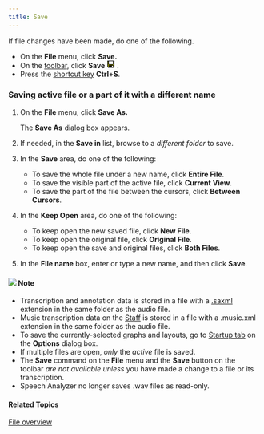 ```yaml
---
title: Save
---
```


If file changes have been made, do one of the following.

- On the **File** menu, click **Save.**
- On the [toolbar](../../toolbar/toolbar), click **Save** ![](../../../images/052.png) .
- Press the [shortcut key](../../shortcuts/overview) **Ctrl+S**.

### **Saving active file or a part of it with a different name**
1. On the **File** menu, click **Save As.**

    The **Save As** dialog box appears.

1. If needed, in the **Save in** list, browse to a *different folder* to save.
1. In the **Save** area, do one of the following:
   * To save the whole file under a new name, click **Entire File**.
   * To save the visible part of the active file, click **Current View**.
   * To save the part of the file between the cursors, click **Between Cursors**.
1. In the **Keep Open** area, do one of the following:
   * To keep open the new saved file, click **New File**.
   * To keep open the original file, click **Original File**.
   * To keep open the save and original files, click **Both Files**.
1. In the **File name** box, enter or type a new name, and then click **Save**.

#### ![](../../../images/001.png) **Note**
- Transcription and annotation data is stored in a file with a [.saxml](saxml) extension in the same folder as the audio file.
- Music transcription data on the [Staff](../graphs/types/music/staff) is stored in a file with a .music.xml extension in the same folder as the audio file.
- To save the currently-selected graphs and layouts, go to [Startup tab](../tools/options/startup-tab) on the **Options** dialog box.
- If multiple files are open, *only* the *active* file is saved.
- The **Save** command on the **File** menu and the **Save** button on the toolbar *are not available unless* you have made a change to a file or its transcription.
- Speech Analyzer no longer saves .wav files as read-only.

#### **Related Topics**
[File overview](overview)
